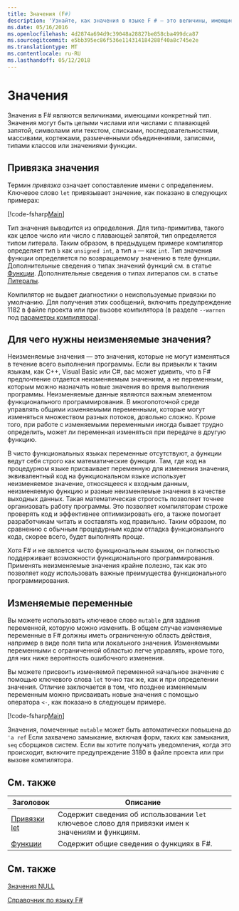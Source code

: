 ```yaml
---
title: Значения (F#)
description: 'Узнайте, как значения в языке F # — это величины, имеющие определенный тип.'
ms.date: 05/16/2016
ms.openlocfilehash: 4d2874a694d9c39048a28827be858cba499dca87
ms.sourcegitcommit: e5bb395ec86f536e114314184288f40a8c745e2e
ms.translationtype: MT
ms.contentlocale: ru-RU
ms.lasthandoff: 05/12/2018
---
```

# <a name="values"></a>Значения

Значения в F# являются величинами, имеющими конкретный тип. Значения могут быть целыми числами или числами с плавающей запятой, символами или текстом, списками, последовательностями, массивами, кортежами, размеченными объединениями, записями, типами классов или значениями функции.


## <a name="binding-a-value"></a>Привязка значения
Термин *привязка* означает сопоставление имени с определением. Ключевое слово `let` привязывает значение, как показано в следующих примерах:

[!code-fsharp[Main](../../../../samples/snippets/fsharp/lang-ref-1/snippet601.fs)]

Тип значения выводится из определения. Для типа-примитива, такого как целое число или число с плавающей запятой, тип определяется типом литерала. Таким образом, в предыдущем примере компилятор определяет тип `b` как `unsigned int`, а тип `a` — как `int`. Тип значения функции определяется по возвращаемому значению в теле функции. Дополнительные сведения о типах значений функций см. в статье [Функции](../functions/index.md). Дополнительные сведения о типах литералов см. в статье [Литералы](../literals.md).

Компилятор не выдает диагностики о неиспользуемые привязки по умолчанию. Для получения этих сообщений, включить предупреждение 1182 в файле проекта или при вызове компилятора (в разделе `--warnon` под [параметры компилятора](../compiler-options.md)).

## <a name="why-immutable"></a>Для чего нужны неизменяемые значения?
Неизменяемые значения — это значения, которые не могут изменяться в течение всего выполнения программы. Если вы привыкли к таким языкам, как C++, Visual Basic или C#, вас может удивить, что в F# предпочтение отдается неизменяемым значениям, а не переменным, которым можно назначать новые значения во время выполнения программы. Неизменяемые данные являются важным элементом функционального программирования. В многопоточной среде управлять общими изменяемыми переменными, которые могут изменяться множеством разных потоков, довольно сложно. Кроме того, при работе с изменяемыми переменными иногда бывает трудно определить, может ли переменная изменяться при передаче в другую функцию.

В чисто функциональных языках переменные отсутствуют, а функции ведут себя строго как математические функции. Там, где код на процедурном языке присваивает переменную для изменения значения, эквивалентный код на функциональном языке использует неизменяемое значение, относящееся к входным данным, неизменяемую функцию и разные неизменяемые значения в качестве выходных данных. Такая математическая строгость позволяет точнее организовать работу программы. Это позволяет компиляторам строже проверять код и эффективнее оптимизировать его, а также помогает разработчикам читать и составлять код правильно. Таким образом, по сравнению с обычным процедурным кодом отладка функционального кода, скорее всего, будет выполнять проще.

Хотя F# и не является чисто функциональным языком, он полностью поддерживает возможности функционального программирования. Применять неизменяемые значения крайне полезно, так как это позволяет коду использовать важные преимущества функционального программирования.


## <a name="mutable-variables"></a>Изменяемые переменные
Вы можете использовать ключевое слово `mutable` для задания переменной, которую можно изменить. В общем случае изменяемые переменные в F# должны иметь ограниченную область действия, например в виде поля типа или локального значения. Изменяемыми переменными с ограниченной областью легче управлять, кроме того, для них ниже вероятность ошибочного изменения.

Вы можете присвоить изменяемой переменной начальное значение с помощью ключевого слова `let` точно так же, как и при определении значения. Отличие заключается в том, что позднее изменяемым переменным можно присваивать новые значения с помощью оператора `<-`, как показано в следующем примере.

[!code-fsharp[Main](../../../../samples/snippets/fsharp/lang-ref-1/snippet602.fs)]

Значения, помеченные `mutable` может быть автоматически повышена до `'a ref` Если захвачено замыкание, включая форм, таких как замыкания, `seq` сборщиков систем. Если вы хотите получать уведомления, когда это происходит, включите предупреждение 3180 в файле проекта или при вызове компилятора.
    
## <a name="related-topics"></a>См. также


|Заголовок|Описание|
|-----|-----------|
|[Привязки let](../functions/let-bindings.md)|Содержит сведения об использовании `let` ключевое слово для привязки имен к значениям и функциям.|
|[Функции](../functions/index.md)|Содержит общие сведения о функциях в F#.|

## <a name="see-also"></a>См. также
[Значения NULL](null-Values.md)

[Справочник по языку F#](../index.md)
